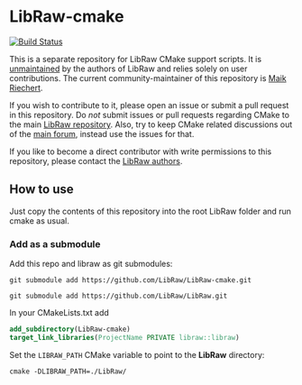 LibRaw-cmake
============

[![Build Status](https://travis-ci.org/LibRaw/LibRaw-cmake.svg?branch=master)](https://travis-ci.org/LibRaw/LibRaw-cmake)

This is a separate repository for LibRaw CMake support scripts.
It is [unmaintained](https://github.com/LibRaw/LibRaw/issues/44#issuecomment-60344793) by the authors of LibRaw and relies solely on user contributions.
The current community-maintainer of this repository is [Maik Riechert](https://github.com/neothemachine).

If you wish to contribute to it, please open an issue or submit a pull request in this repository. Do *not* submit issues or pull requests regarding CMake to the main [LibRaw repository](https://github.com/LibRaw/LibRaw). Also, try to keep CMake related discussions out of the [main forum](http://www.libraw.org/forum), instead use the issues for that.

If you like to become a direct contributor with write permissions to this repository, please contact the [LibRaw authors](https://github.com/LibRaw).

How to use
----------
Just copy the contents of this repository into the root LibRaw folder and run cmake as usual.

### Add as a submodule

Add this repo and libraw as git submodules:

`git submodule add https://github.com/LibRaw/LibRaw-cmake.git`

`git submodule add https://github.com/LibRaw/LibRaw.git`

In your CMakeLists.txt add 

```cmake
add_subdirectory(LibRaw-cmake)
target_link_libraries(ProjectName PRIVATE libraw::libraw)
```

Set the `LIBRAW_PATH` CMake variable to point to the **LibRaw** directory:

`cmake -DLIBRAW_PATH=./LibRaw/`
